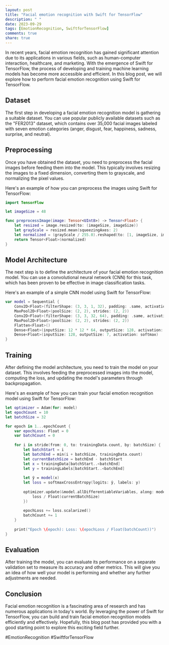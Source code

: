 ```yaml
---
layout: post
title: "Facial emotion recognition with Swift for TensorFlow"
description: " "
date: 2023-09-29
tags: [EmotionRecognition, SwiftforTensorFlow]
comments: true
share: true
---
```


In recent years, facial emotion recognition has gained significant attention due to its applications in various fields, such as human-computer interaction, healthcare, and marketing. With the emergence of Swift for TensorFlow, the process of developing and training machine learning models has become more accessible and efficient. In this blog post, we will explore how to perform facial emotion recognition using Swift for TensorFlow.

## Dataset

The first step in developing a facial emotion recognition model is gathering a suitable dataset. You can use popular publicly available datasets such as the "FER2013" dataset, which contains over 35,000 facial images labeled with seven emotion categories (anger, disgust, fear, happiness, sadness, surprise, and neutral).

## Preprocessing

Once you have obtained the dataset, you need to preprocess the facial images before feeding them into the model. This typically involves resizing the images to a fixed dimension, converting them to grayscale, and normalizing the pixel values.

Here's an example of how you can preprocess the images using Swift for TensorFlow:

```swift
import TensorFlow

let imageSize = 48

func preprocessImage(image: Tensor<UInt8>) -> Tensor<Float> {
    let resized = image.resized(to: (imageSize, imageSize))
    let grayScale = resized.mean(squeezingAxes: 2)
    let normalized = (grayScale / 255.0).reshaped(to: [1, imageSize, imageSize, 1])
    return Tensor<Float>(normalized)
}
```

## Model Architecture

The next step is to define the architecture of your facial emotion recognition model. You can use a convolutional neural network (CNN) for this task, which has been proven to be effective in image classification tasks.

Here's an example of a simple CNN model using Swift for TensorFlow:

```swift
var model = Sequential {
    Conv2D<Float>(filterShape: (3, 3, 1, 32), padding: .same, activation: relu)
    MaxPool2D<Float>(poolSize: (2, 2), strides: (2, 2))
    Conv2D<Float>(filterShape: (3, 3, 32, 64), padding: .same, activation: relu)
    MaxPool2D<Float>(poolSize: (2, 2), strides: (2, 2))
    Flatten<Float>()
    Dense<Float>(inputSize: 12 * 12 * 64, outputSize: 128, activation: relu)
    Dense<Float>(inputSize: 128, outputSize: 7, activation: softmax)
}
```

## Training

After defining the model architecture, you need to train the model on your dataset. This involves feeding the preprocessed images into the model, computing the loss, and updating the model's parameters through backpropagation.

Here's an example of how you can train your facial emotion recognition model using Swift for TensorFlow:

```swift
let optimizer = Adam(for: model)
let epochCount = 10
let batchSize = 32

for epoch in 1...epochCount {
    var epochLoss: Float = 0
    var batchCount = 0
    
    for i in stride(from: 0, to: trainingData.count, by: batchSize) {
        let batchStart = i
        let batchEnd = min(i + batchSize, trainingData.count)
        let currentBatchSize = batchEnd - batchStart
        let x = trainingData[batchStart..<batchEnd]
        let y = trainingLabels[batchStart..<batchEnd]
        
        let ŷ = model(x)
        let loss = softmaxCrossEntropy(logits: ŷ, labels: y)
        
        optimizer.update(&model.allDifferentiableVariables, along: model.gradient { 
            loss / Float(currentBatchSize)
        })
        
        epochLoss += loss.scalarized()
        batchCount += 1
    }
    
    print("Epoch \(epoch): Loss: \(epochLoss / Float(batchCount))")
}
```

## Evaluation

After training the model, you can evaluate its performance on a separate validation set to measure its accuracy and other metrics. This will give you an idea of how well your model is performing and whether any further adjustments are needed.

## Conclusion

Facial emotion recognition is a fascinating area of research and has numerous applications in today's world. By leveraging the power of Swift for TensorFlow, you can build and train facial emotion recognition models efficiently and effectively. Hopefully, this blog post has provided you with a good starting point to explore this exciting field further.

#EmotionRecognition #SwiftforTensorFlow